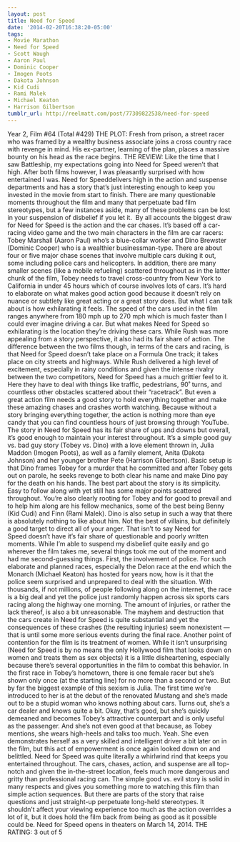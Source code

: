 ```yaml
---
layout: post
title: Need for Speed
date: '2014-02-20T16:38:20-05:00'
tags:
- Movie Marathon
- Need for Speed
- Scott Waugh
- Aaron Paul
- Dominic Cooper
- Imogen Poots
- Dakota Johnson
- Kid Cudi
- Rami Malek
- Michael Keaton
- Harrison Gilbertson
tumblr_url: http://reelmatt.com/post/77309822538/need-for-speed
---
```



Year 2, Film #64 (Total #429)
THE PLOT: Fresh from prison, a street racer who was framed by a wealthy business associate joins a cross country race with revenge in mind. His ex-partner, learning of the plan, places a massive bounty on his head as the race begins.
THE REVIEW: Like the time that I saw Battleship, my expectations going into Need for Speed weren’t that high. After both films however, I was pleasantly surprised with how entertained I was. Need for Speeddelivers high in the action and suspense departments and has a story that’s just interesting enough to keep you invested in the movie from start to finish. There are many questionable moments throughout the film and many that perpetuate bad film stereotypes, but a few instances aside, many of these problems can be lost in your suspension of disbelief if you let it. 
By all accounts the biggest draw for Need for Speed is the action and the car chases. It’s based off a car-racing video game and the two main characters in the film are car racers: Tobey Marshall (Aaron Paul) who’s a blue-collar worker and Dino Brewster (Dominic Cooper) who is a wealthier businessman-type. There are about four or five major chase scenes that involve multiple cars duking it out, some including police cars and helicopters. In addition, there are many smaller scenes (like a mobile refueling) scattered throughout as in the latter chunk of the film, Tobey needs to travel cross-country from New York to California in under 45 hours which of course involves lots of cars.
It’s hard to elaborate on what makes good action good because it doesn’t rely on nuance or subtlety like great acting or a great story does. But what I can talk about is how exhilarating it feels. The speed of the cars used in the film ranges anywhere from 180 mph up to 270 mph which is much faster than I could ever imagine driving a car. But what makes Need for Speed so exhilarating is the location they’re driving these cars. While Rush was more appealing from a story perspective, it also had its fair share of action. The difference between the two films though, in terms of the cars and racing, is that Need for Speed doesn’t take place on a Formula One track; it takes place on city streets and highways. While Rush delivered a high level of excitement, especially in rainy conditions and given the intense rivalry between the two competitors, Need for Speed has a much grittier feel to it. Here they have to deal with things like traffic, pedestrians, 90˚ turns, and countless other obstacles scattered about their “racetrack”.
But even a great action film needs a good story to hold everything together and make these amazing chases and crashes worth watching. Because without a story bringing everything together, the action is nothing more than eye candy that you can find countless hours of just browsing through YouTube. The story in Need for Speed has its fair share of ups and downs but overall, it’s good enough to maintain your interest throughout. It’s a simple good guy vs. bad guy story (Tobey vs. Dino) with a love element thrown in, Julia Maddon (Imogen Poots), as well as a family element, Anita (Dakota Johnson) and her younger brother Pete (Harrison Gilbertson). Basic setup is that Dino frames Tobey for a murder that he committed and after Tobey gets out on parole, he seeks revenge to both clear his name and make Dino pay for the death on his hands. The best part about the story is its simplicity. Easy to follow along with yet still has some major points scattered throughout. You’re also clearly rooting for Tobey and for good to prevail and to help him along are his fellow mechanics, some of the best being Benny (Kid Cudi) and Finn (Rami Malek). Dino is also setup in such a way that there is absolutely nothing to like about him. Not the best of villains, but definitely a good target to direct all of your anger.
That isn’t to say Need for Speed doesn’t have it’s fair share of questionable and poorly written moments. While I’m able to suspend my disbelief quite easily and go wherever the film takes me, several things took me out of the moment and had me second-guessing things. First, the involvement of police. For such elaborate and planned races, especially the Delon race at the end which the Monarch (Michael Keaton) has hosted for years now, how is it that the police seem surprised and unprepared to deal with the situation. With thousands, if not millions, of people following along on the internet, the race is a big deal and yet the police just randomly happen across six sports cars racing along the highway one morning. The amount of injuries, or rather the lack thereof, is also a bit unreasonable. The mayhem and destruction that the cars create in Need for Speed is quite substantial and yet the consequences of these crashes (the resulting injuries) seem nonexistent — that is until some more serious events during the final race.
Another point of contention for the film is its treatment of women. While it isn’t unsurprising (Need for Speed is by no means the only Hollywood film that looks down on women and treats them as sex objects) it is a little disheartening, especially because there’s several opportunities in the film to combat this behavior. In the first race in Tobey’s hometown, there is one female racer but she’s shown only once (at the starting line) for no more than a second or two. But by far the biggest example of this sexism is Julia. The first time we’re introduced to her is at the debut of the renovated Mustang and she’s made out to be a stupid woman who knows nothing about cars. Turns out, she’s a car dealer and knows quite a bit. Okay, that’s good, but she’s quickly demeaned and becomes Tobey’s attractive counterpart and is only useful as the passenger. And she’s not even good at that because, as Tobey mentions, she wears high-heels and talks too much. Yeah. She even demonstrates herself as a very skilled and intelligent driver a bit later on in the film, but this act of empowerment is once again looked down on and belittled.
Need for Speed was quite literally a whirlwind rind that keeps you entertained throughout. The cars, chases, action, and suspense are all top-notch and given the in-the-street location, feels much more dangerous and gritty than professional racing can. The simple good vs. evil story is solid in many respects and gives you something more to watching this film than simple action sequences. But there are parts of the story that raise questions and just straight-up perpetuate long-held stereotypes. It shouldn’t affect your viewing experience too much as the action overrides a lot of it, but it does hold the film back from being as good as it possible could be.
Need for Speed opens in theaters on March 14, 2014.
THE RATING: 3 out of 5

